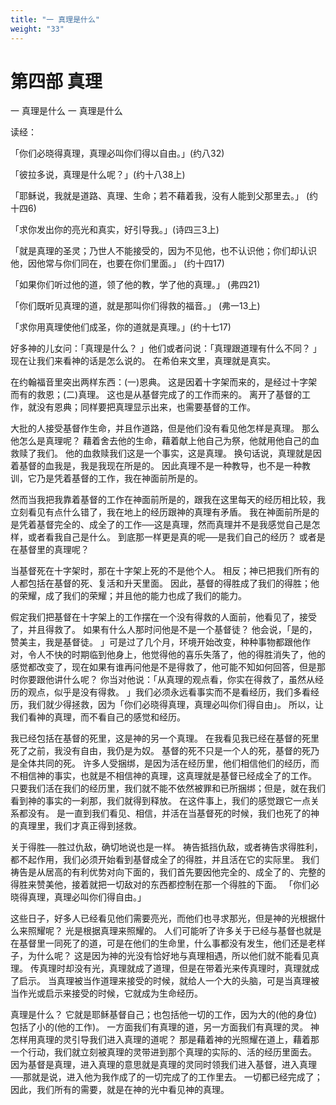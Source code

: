 ```yaml
---
title: "一 真理是什么"
weight: "33"
---
```


# 第四部 真理

一 真理是什么
一 真理是什么

读经：

「你们必晓得真理，真理必叫你们得以自由。」(约八32)

「彼拉多说，真理是什么呢？」(约十八38上)

「耶稣说，我就是道路、真理、生命；若不藉着我，没有人能到父那里去。」
(约十四6)

「求你发出你的亮光和真实，好引导我。」(诗四三3上)

「就是真理的圣灵；乃世人不能接受的，因为不见他，也不认识他；你们却认识他，因他常与你们同在，也要在你们里面。」
(约十四17)

「如果你们听过他的道，领了他的教，学了他的真理。」
(弗四21)

「你们既听见真理的道，就是那叫你们得救的福音。」
(弗一13上)

「求你用真理使他们成圣，你的道就是真理。」(约十七17)

好多神的儿女问：「真理是什么？
」他们或者问说：「真理跟道理有什么不同？
」现在让我们来看神的话是怎么说的。
在希伯来文里，真理就是真实。

在约翰福音里突出两样东西：(一)恩典。
这是因着十字架而来的，是经过十字架而有的救恩；(二)真理。
这也是从基督完成了的工作而来的。
离开了基督的工作，就没有恩典；同样要把真理显示出来，也需要基督的工作。

大批的人接受基督作生命，并且作道路，但是他们没有看见他怎样是真理。
那么他怎么是真理呢？
藉着舍去他的生命，藉着献上他自己为祭，他就用他自己的血救赎了我们。
他的血救赎我们这是一个事实，这是真理。
换句话说，真理就是因着基督的血我是，我是我现在所是的。
因此真理不是一种教导，也不是一种教训，它乃是凭着基督的工作，我在神面前所是的。

然而当我把我靠着基督的工作在神面前所是的，跟我在这里每天的经历相比较，我立刻看见有点什么错了，我在地上的经历跟神的真理有矛盾。
我在神面前所是的是凭着基督完全的、成全了的工作──这是真理，然而真理并不是我感觉自己是怎样，或者看我自己是什么。
到底那一样更是真的呢──是我们自己的经历？
或者是在基督里的真理呢？

当基督死在十字架时，那在十字架上死的不是他个人。
相反；神已把我们所有的人都包括在基督的死、复活和升天里面。
因此，基督的得胜成了我们的得胜；他的荣耀，成了我们的荣耀；并且他的能力也成了我们的能力。

假定我们把基督在十字架上的工作摆在一个没有得救的人面前，他看见了，接受了，并且得救了。
如果有什么人那时问他是不是一个基督徒？
他会说，「是的，赞美主，我是基督徒。
」可是过了几个月，环境开始改变，种种事物都跟他作对，令人不快的时期临到他身上，他觉得他的喜乐失落了，他的得胜消失了，他的感觉都改变了，现在如果有谁再问他是不是得救了，他可能不知如何回答，但是那时你要跟他讲什么呢？
你当对他说：「从真理的观点看，你实在得救了，虽然从经历的观点，似乎是没有得救。
」我们必须永远看事实而不是看经历，我们多看经历，我们就少得拯救，因为「你们必晓得真理，真理必叫你们得自由」。
所以，让我们看神的真理，而不看自己的感觉和经历。

我已经包括在基督的死里，这是神的另一个真理。
在我看见我已经在基督的死里死了之前，我没有自由，我仍是为奴。
基督的死不只是一个人的死，基督的死乃是全体共同的死。
许多人受捆绑，是因为活在经历里，他们相信他们的经历，而不相信神的事实，也就是不相信神的真理，这真理就是基督已经成全了的工作。
只要我们活在我们的经历里，我们就不能不依然被罪和已所捆绑；但是，就在我们看到神的事实的一刹那，我们就得到释放。
在这件事上，我们的感觉跟它一点关系都没有。
是一直到我们看见、相信，并活在当基督死的时候，我们也死了的神的真理里，我们才真正得到拯救。

关于得胜──胜过仇敌，确切地说也是一样。
祷告抵挡仇敌，或者祷告求得胜利，都不起作用，我们必须开始看到基督成全了的得胜，并且活在它的实际里。
我们祷告是从居高的有利优势对向下面的，我们首先要因他完全的、成全了的、完整的得胜来赞美他，接着就把一切敌对的东西都控制在那一个得胜的下面。
「你们必晓得真理，真理必叫你们得自由。」

这些日子，好多人已经看见他们需要亮光，而他们也寻求那光，但是神的光根据什么来照耀呢？
光是根据真理来照耀的。
人们可能听了许多关于已经与基督也就是在基督里一同死了的道，可是在他们的生命里，什么事都没有发生，他们还是老样子，为什么呢？
这是因为神的光没有恰好地与真理相遇，所以他们就不能看见真理。
传真理时却没有光，真理就成了道理，但是在带着光来传真理时，真理就成了启示。
当真理被当作道理来接受的时候，就给人一个大的头脑，可是当真理被当作光或启示来接受的时候，它就成为生命经历。

真理是什么？
它就是耶稣基督自己；也包括他一切的工作，因为大的(他的身位)包括了小的(他的工作)。
一方面我们有真理的道，另一方面我们有真理的灵。
神怎样用真理的灵引导我们进入真理的道呢？
那是藉着神的光照耀在道上，藉着那一个行动，我们就立刻被真理的灵带进到那个真理的实际的、活的经历里面去。
因为基督是真理，进入真理的意思就是真理的灵同时领我们进入基督，进入真理──那就是说，进入他为我作成了的一切完成了的工作里去。
一切都已经完成了；因此，我们所有的需要，就是在神的光中看见神的真理。
